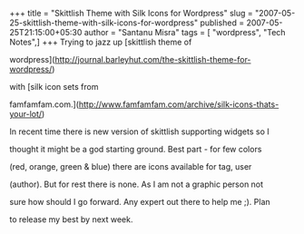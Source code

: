 +++
title = "Skittlish Theme with Silk Icons for Wordpress"
slug = "2007-05-25-skittlish-theme-with-silk-icons-for-wordpress"
published = 2007-05-25T21:15:00+05:30
author = "Santanu Misra"
tags = [ "wordpress", "Tech Notes",]
+++
Trying to jazz up [skittlish theme of

wordpress](http://journal.barleyhut.com/the-skittlish-theme-for-wordpress/)

with [silk icon sets from

famfamfam.com.](http://www.famfamfam.com/archive/silk-icons-thats-your-lot/)

In recent time there is new version of skittlish supporting widgets so I

thought it might be a god starting ground. Best part - for few colors

(red, orange, green & blue) there are icons available for tag, user

(author). But for rest there is none. As I am not a graphic person not

sure how should I go forward. Any expert out there to help me ;). Plan

to release my best by next week.

